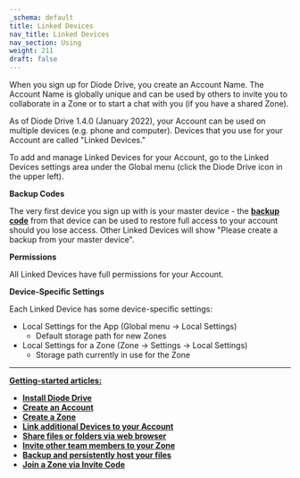 ```yaml
---
_schema: default
title: Linked Devices
nav_title: Linked Devices
nav_section: Using
weight: 211
draft: false
---
```

When you sign up for Diode Drive, you create an Account Name. The Account Name is globally unique and can be used by others to invite you to collaborate in a Zone or to start a chat with you (if you have a shared Zone).

As of Diode Drive 1.4.0 (January 2022), your Account can be used on multiple devices (e.g. phone and computer). Devices that you use for your Account are called "Linked Devices."

To add and manage Linked Devices for your Account, go to the Linked Devices settings area under the Global menu (click the Diode Drive icon in the upper left).

**Backup Codes**

The very first device you sign up with is your master device - the <a href="https://app.docs.diode.io/docs/navigating/diode-drive-backup-codes/" target="_blank" rel="noopener"><strong>backup code</strong></a> from that device can be used to restore full access to your account should you lose access. Other Linked Devices will show "Please create a backup from your master device".

**Permissions**

All Linked Devices have full permissions for your Account.

**Device-Specific Settings**

Each Linked Device has some device-specific settings:

* Local Settings for the App (Global menu -&gt; Local Settings)
  * Default storage path for new Zones
* Local Settings for a Zone (Zone -&gt; Settings -&gt; Local Settings)
  * Storage path currently in use for the Zone

---

**<u>Getting-started articles:</u>**

* <a href="https://app.docs.diode.io/docs/" target="_blank" rel="noopener"><strong>Install Diode Drive</strong></a>
* <a href="https://app.docs.diode.io/docs/navigating/getting-started/" target="_blank" rel="noopener"><strong>Create an Account</strong></a>
* <a href="https://app.docs.diode.io/docs/navigating/create-a-zone/" target="_blank" rel="noopener"><strong>Create a Zone</strong></a>
* <a href="https://app.docs.diode.io/docs/navigating/linked-devices/" target="_blank" rel="noopener"><strong>Link additional Devices to your Account</strong></a>
* <a href="https://app.docs.diode.io/docs/navigating/share-a-file-or-folder-via-web-browser/" target="_blank" rel="noopener"><strong>Share files or folders via web browser</strong></a>
* <a href="https://app.docs.diode.io/docs/navigating/add-a-team-member-or-additional-device/" target="_blank" rel="noopener"><strong>Invite other team members to your Zone</strong></a>
* <a href="https://app.docs.diode.io/docs/navigating/backup-your-confidential-files/" target="_blank" rel="noopener"><strong>Backup and persistently host your files</strong></a>
* <a href="https://app.docs.diode.io/docs/navigating/join-a-zone-by-invite-code/" target="_blank" rel="noopener"><strong>Join a Zone via Invite Code</strong></a>